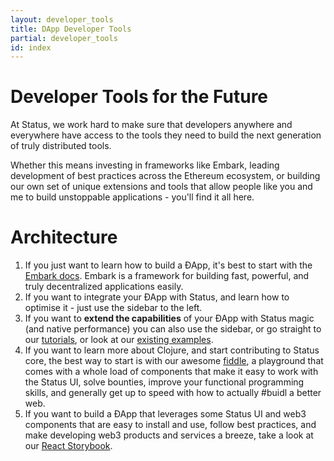 ```yaml
---
layout: developer_tools
title: DApp Developer Tools
partial: developer_tools
id: index
---
```

# Developer Tools for the Future

At Status, we work hard to make sure that developers anywhere and everywhere have access to the tools they need to build the next generation of truly distributed tools.

Whether this means investing in frameworks like Embark, leading development of best practices across the Ethereum ecosystem, or building our own set of unique extensions and tools that allow people like you and me to build unstoppable applications - you'll find it all here.

# Architecture

1. If you just want to learn how to build a ÐApp, it's best to start with the [Embark docs](https://embark.status.im). Embark is a framework for building fast, powerful, and truly decentralized applications easily.
2. If you want to integrate your ÐApp with Status, and learn how to optimise it - just use the sidebar to the left.
3. If you want to **extend the capabilities** of your ÐApp with Status magic (and native performance) you can also use the sidebar, or go straight to our [tutorials](../tutorials/), or look at our [existing examples](../extensions/).
4. If you want to learn more about Clojure, and start contributing to Status core, the best way to start is with our awesome [fiddle](../fiddle/), a playground that comes with a whole load of components that make it easy to work with the Status UI, solve bounties, improve your functional programming skills, and generally get up to speed with how to actually #buidl a better web.
5. If you want to build a ÐApp that leverages some Status UI and web3 components that are easy to install and use, follow best practices, and make developing web3 products and services a breeze, take a look at our [React Storybook](https://status-im.github.io/storybook/).